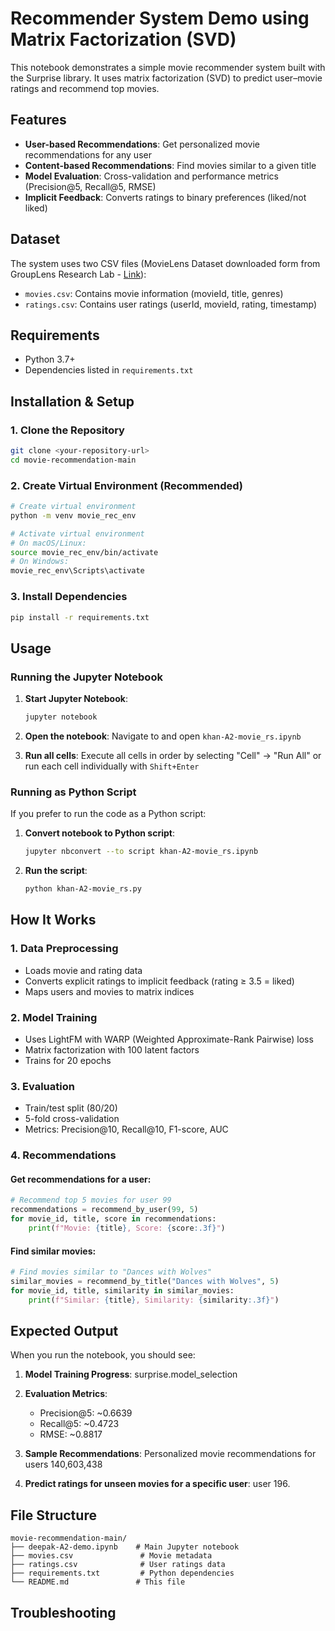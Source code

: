 # Recommender System Demo using Matrix Factorization (SVD)
This notebook demonstrates a simple movie recommender system built with the Surprise library. It uses matrix factorization (SVD) to predict user–movie ratings and recommend top movies.

## Features

- **User-based Recommendations**: Get personalized movie recommendations for any user
- **Content-based Recommendations**: Find movies similar to a given title
- **Model Evaluation**: Cross-validation and performance metrics (Precision@5, Recall@5, RMSE)
- **Implicit Feedback**: Converts ratings to binary preferences (liked/not liked)

## Dataset

The system uses two CSV files (MovieLens Dataset downloaded form from GroupLens Research Lab - [Link](https://files.grouplens.org/datasets/movielens/ml-latest-small.zip)):
- `movies.csv`: Contains movie information (movieId, title, genres)
- `ratings.csv`: Contains user ratings (userId, movieId, rating, timestamp)

## Requirements

- Python 3.7+
- Dependencies listed in `requirements.txt`

## Installation & Setup

### 1. Clone the Repository

```bash
git clone <your-repository-url>
cd movie-recommendation-main
```

### 2. Create Virtual Environment (Recommended)

```bash
# Create virtual environment
python -m venv movie_rec_env

# Activate virtual environment
# On macOS/Linux:
source movie_rec_env/bin/activate
# On Windows:
movie_rec_env\Scripts\activate
```

### 3. Install Dependencies

```bash
pip install -r requirements.txt
```

## Usage

### Running the Jupyter Notebook

1. **Start Jupyter Notebook**:
   ```bash
   jupyter notebook
   ```

2. **Open the notebook**: Navigate to and open `khan-A2-movie_rs.ipynb`

3. **Run all cells**: Execute all cells in order by selecting "Cell" → "Run All" or run each cell individually with `Shift+Enter`

### Running as Python Script

If you prefer to run the code as a Python script:

1. **Convert notebook to Python script**:
   ```bash
   jupyter nbconvert --to script khan-A2-movie_rs.ipynb
   ```

2. **Run the script**:
   ```bash
   python khan-A2-movie_rs.py
   ```

## How It Works

### 1. Data Preprocessing
- Loads movie and rating data
- Converts explicit ratings to implicit feedback (rating ≥ 3.5 = liked)
- Maps users and movies to matrix indices

### 2. Model Training
- Uses LightFM with WARP (Weighted Approximate-Rank Pairwise) loss
- Matrix factorization with 100 latent factors
- Trains for 20 epochs

### 3. Evaluation
- Train/test split (80/20)
- 5-fold cross-validation
- Metrics: Precision@10, Recall@10, F1-score, AUC

### 4. Recommendations

#### Get recommendations for a user:
```python
# Recommend top 5 movies for user 99
recommendations = recommend_by_user(99, 5)
for movie_id, title, score in recommendations:
    print(f"Movie: {title}, Score: {score:.3f}")
```

#### Find similar movies:
```python
# Find movies similar to "Dances with Wolves"
similar_movies = recommend_by_title("Dances with Wolves", 5)
for movie_id, title, similarity in similar_movies:
    print(f"Similar: {title}, Similarity: {similarity:.3f}")
```

## Expected Output

When you run the notebook, you should see:

1. **Model Training Progress**: surprise.model_selection
2. **Evaluation Metrics**: 
   - Precision@5: ~0.6639
   - Recall@5: ~0.4723
   - RMSE: ~0.8817

3. **Sample Recommendations**: Personalized movie recommendations for users 140,603,438
4. **Predict ratings for unseen movies for a specific user**: user 196.


## File Structure

```
movie-recommendation-main/
├── deepak-A2-demo.ipynb    # Main Jupyter notebook
├── movies.csv               # Movie metadata
├── ratings.csv              # User ratings data
├── requirements.txt         # Python dependencies
└── README.md               # This file
```

## Troubleshooting
